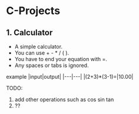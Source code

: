 # C-Projects

## 1. Calculator
- A simple calculator.  
- You can use + - * / ( ).  
- You have to end your equation with =.  
- Any spaces or tabs is ignored.  


example
|input|output|
|---|---|
|(2+3)*(3-1)=|10.00|


TODO:  
1) add other operations such as cos sin tan
2) ??
